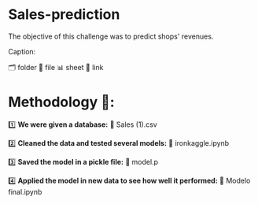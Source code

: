 # Sales-prediction
The objective of this challenge was to predict shops' revenues.

Caption:

🗂️ folder
📁 file
📊 sheet
🔗 link

# Methodology 🧮:

1️⃣ **We were given a database:** 📁 Sales (1).csv

2️⃣ **Cleaned the data and tested several models:** 📁 ironkaggle.ipynb

3️⃣ **Saved the model in a pickle file:** 📁 model.p

4️⃣ **Applied the model in new data to see how well it performed:** 📁 Modelo final.ipynb 
